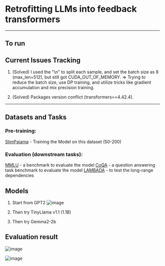 # Retrofitting LLMs into feedback transformers

------

## To run 

## Current Issues Tracking
1. (Solved) I used the "\n" to split each sample, and set the batch size as 8 (max_len=512), but still got CUDA_OUT_OF_MEMORY. $\Rightarrow$ Trying to reduce the batch size, use DP training, and utilize tricks like gradient accumulation and mix precision training.
   
2. (Solved) Packages version conflict (transformers==4.42.4).
------

## Datasets and Tasks

### Pre-training:

[SlimPajama](https://huggingface.co/datasets/cerebras/SlimPajama-627B?row=1) - Training the Model on this dataset (50-200)



### Evaluation (downstream tasks):

[MMLU](https://huggingface.co/datasets/cais/mmlu) - a benchmark to evaluate the model
[CoQA](https://huggingface.co/datasets/stanfordnlp/coqa) - a question answering task benchmark to evaluate the model
[LAMBADA](https://huggingface.co/datasets/cimec/lambada) - to test the long-range dependencies



## Models

1. Start from GPT2
![image](https://github.com/user-attachments/assets/0aabeb76-e490-4b89-b4f5-9cd97633e055)


2. Then try TinyLlama v1.1 (1.1B)
3. Then try Gemma2-2b


## Evaluation result
![image](https://github.com/user-attachments/assets/1e91a2a5-f6fd-4d3c-90c9-d4d3c729d9fc)

![image](https://github.com/user-attachments/assets/1b24cb06-ad74-4832-a1e3-87629438a885)

